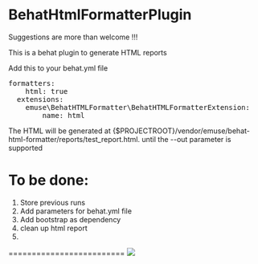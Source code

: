BehatHtmlFormatterPlugin
========================

Suggestions are more than welcome !!!

This is a behat plugin to generate HTML reports

Add this to your behat.yml file

<pre>
formatters:
    html: true
  extensions:
    emuse\BehatHTMLFormatter\BehatHTMLFormatterExtension:
        name: html
</pre>

The HTML will be generated at {$PROJECTROOT}/vendor/emuse/behat-html-formatter/reports/test_report.html. until the --out parameter is supported

To be done:
========================

1. Store previous runs
2. Add parameters for behat.yml file
3. Add bootstrap as dependency
4. clean up html report
5. 

=========================
<img src="http://i.imgur.com/o0zCqiB.png"></img>
